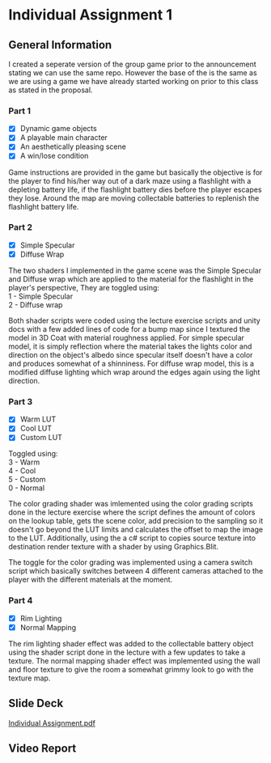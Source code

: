 # Individual Assignment 1
## General Information
I created a seperate version of the group game prior to the announcement stating we can use the same repo. However the base of the is the same as we are using a game we have already started working on prior to this class as stated in the proposal.

### Part 1
- [X] Dynamic game objects
- [X] A playable main character
- [X] An aesthetically pleasing scene
- [X] A win/lose condition

Game instructions are provided in the game but basically the objective is for the player to find his/her way out of a dark maze using a flashlight with a depleting battery life, if the flashlight battery dies before the player escapes they lose. Around the map are moving collectable batteries to replenish the flashlight battery life. 

### Part 2
- [X] Simple Specular
- [X] Diffuse Wrap

The two shaders I implemented in the game scene was the Simple Specular and Diffuse wrap which are applied to the material for the flashlight in the player's perspective, They are toggled using: </br>
1 - Simple Specular</br>
2 - Diffuse wrap</br>

Both shader scripts were coded using the lecture exercise scripts and unity docs with a few added lines of code for a bump map since I textured the model in 3D Coat with material roughness applied.  For simple specular model, it is simply reflection where the material takes the lights color and direction on the object's albedo since specular itself doesn't have a color and produces somewhat of a shinniness. For diffuse wrap model, this is a modified diffuse lighting which wrap around the edges again using the light direction.

### Part 3
- [X] Warm LUT
- [X] Cool LUT
- [X] Custom LUT

Toggled using:</br>
3 - Warm</br>
4 - Cool</br>
5 - Custom</br>
0 - Normal</br>

The color grading shader was imlemented using the color grading scripts done in the lecture exercise where the script defines the amount of colors on the lookup table, gets the scene color, add precision to the sampling so it doesn't go beyond the LUT limits and calculates the offset to map the image to the LUT. Additionally, using the a c# script to copies source texture into destination render texture with a shader by using Graphics.Blit.</br>

The toggle for the color grading was implemented using a camera switch script which basically switches between 4 different cameras attached to the player with the different materials at the moment.

### Part 4
- [X] Rim Lighting
- [X] Normal Mapping

The rim lighting shader effect was added to the collectable battery object using the shader script done in the lecture with a few updates to take a texture. The normal mapping shader effect was implemented using the wall and floor texture to give the room a somewhat grimmy look to go with the texture map.

## Slide Deck
[Individual Assignment.pdf](https://github.com/Jelanigarnes/Run-Game-CG/files/10609561/Individual.Assignment.pdf)

## Video Report

 

 

